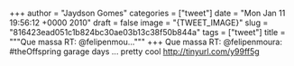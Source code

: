 
+++
author = "Jaydson Gomes"
categories = ["tweet"]
date = "Mon Jan 11 19:56:12 +0000 2010"
draft = false
image = "{TWEET_IMAGE}"
slug = "816423ead051c1b824bc30ae03b13c38f50b844a"
tags = ["tweet"]
title = """Que massa RT: @felipenmou..."""
+++
Que massa RT: @felipenmoura: #theOffspring garage days ... pretty cool http://tinyurl.com/y99ff5g
